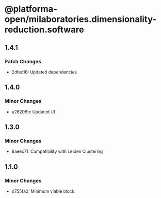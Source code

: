 # @platforma-open/milaboratories.dimensionality-reduction.software

## 1.4.1

### Patch Changes

- 2dfec16: Updated dependencies

## 1.4.0

### Minor Changes

- a26208b: Updated UI

## 1.3.0

### Minor Changes

- 8aeec7f: Compatibility with Leiden Clustering

## 1.1.0

### Minor Changes

- d755fa3: Minimum viable block.
